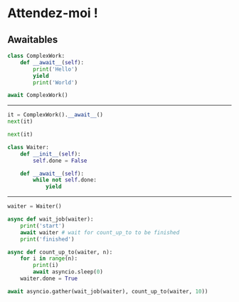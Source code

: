 # Attendez-moi !

## Awaitables

```python
class ComplexWork:
    def __await__(self):
        print('Hello')
        yield
        print('World')
```

```python
await ComplexWork()
```

--------------------

```python
it = ComplexWork().__await__()
next(it)
```

```python
next(it)
```

```python
class Waiter:
    def __init__(self):
        self.done = False

    def __await__(self):
        while not self.done:
            yield
```

--------------------

```python
waiter = Waiter()

async def wait_job(waiter):
    print('start')
    await waiter # wait for count_up_to to be finished
    print('finished')

async def count_up_to(waiter, n):
    for i in range(n):
        print(i)
        await asyncio.sleep(0)
    waiter.done = True

await asyncio.gather(wait_job(waiter), count_up_to(waiter, 10))
```

